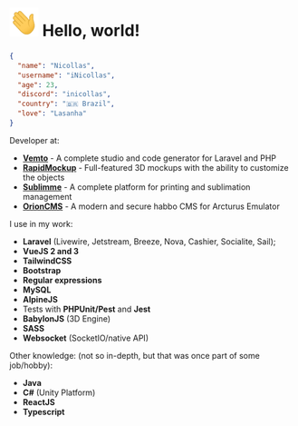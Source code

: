 <h1>
  <img style="margin: 0 auto" src="https://github.com/ABSphreak/ABSphreak/blob/master/gifs/Hi.gif" height="50">
  Hello, world!
</h1>

```json
{
  "name": "Nicollas",
  "username": "iNicollas",
  "age": 23,
  "discord": "inicollas",
  "country": "🇧🇷 Brazil",
  "love": "Lasanha"
}
```

Developer at:

-   [**Vemto**](https://vemto.app/) - A complete studio and code generator for Laravel and PHP
-   [**RapidMockup**](https://alpha.rapidmockup.net/) - Full-featured 3D mockups with the ability to customize the objects
-   [**Sublimme**](https://sublim.me/) - A complete platform for printing and sublimation management
-   [**OrionCMS**](https://orionprojects.net/) - A modern and secure habbo CMS for Arcturus Emulator

I use in my work:

- **Laravel** (Livewire, Jetstream, Breeze, Nova, Cashier, Socialite, Sail);
- **VueJS 2 and 3**
- **TailwindCSS**
- **Bootstrap**
- **Regular expressions**
- **MySQL**
- **AlpineJS**
- Tests with **PHPUnit/Pest** and **Jest**
- **BabylonJS** (3D Engine)
- **SASS**
- **Websocket** (SocketIO/native API)

Other knowledge: (not so in-depth, but that was once part of some job/hobby):

- **Java**
- **C#** (Unity Platform)
- **ReactJS**
- **Typescript**
